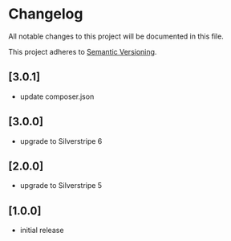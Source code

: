 # Changelog

All notable changes to this project will be documented in this file.

This project adheres to [Semantic Versioning](http://semver.org/).

## [3.0.1]

* update composer.json

## [3.0.0]

* upgrade to Silverstripe 6

## [2.0.0]

* upgrade to Silverstripe 5

## [1.0.0]

* initial release
